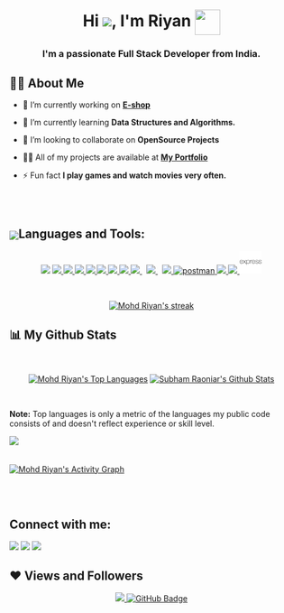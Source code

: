 <!-- <a href="#"><img width="100%" height="auto" src="https://i.imgur.com/iXuL1HG.png" height="175px"/></a> -->

<h1 align="center">Hi <img src="https://raw.githubusercontent.com/MartinHeinz/MartinHeinz/master/wave.gif" width="30px">, I'm Riyan <img src='https://i.giphy.com/media/LOnt6uqjD9OexmQJRB/giphy.webp' align='center' width="45px" height="45px"></h1>
<h3 align="center">I'm a passionate Full Stack Developer from India.</h3>


## 🙋‍♂️ About Me

- 🔭 I’m currently working on **[E-shop](https://github.com/Ri-yan/E-shop)**

- 🌱 I’m currently learning **Data Structures and Algorithms.**

- 👯 I’m looking to collaborate on **OpenSource Projects**

- 👨‍💻 All of my projects are available at **[My Portfolio](https://ri-yan.github.io/My-Profile/)**

<!-- - 📫 How to reach me mohdriyan08011995@gmail.com -->

- ⚡ Fun fact **I play games and watch movies very often.**
<br/>
<br/>

## <img align="center" src="https://media0.giphy.com/media/hs1qpmnmisAscX9FxR/giphy.gif?cid=ecf05e473s2rmlg4yvpgnzrsyfpyqofoptwxqnspuvz80yhb&rid=giphy.gif&ct=s" width="60px">Languages and Tools:

<p align="center"> 
    <a href="https://www.java.com" target="_blank"> <img src="https://img.icons8.com/color/48/000000/java-coffee-cup-logo.png"/></a>
    <a href="https://reactjs.org/" target="_blank"> <img src="https://img.icons8.com/color/48/000000/react-native.png"/> </a>
    <a href="https://www.w3schools.com/CPP/default.asp" target="_blank"> <img src="https://img.icons8.com/color/48/000000/c-plus-plus-logo.png"/> </a> 
    <a href="https://developer.mozilla.org/en-US/docs/Web/JavaScript" target="_blank"> <img src="https://img.icons8.com/color/48/000000/javascript.png"/> </a> 
    <a href="https://www.w3.org/html/" target="_blank"> <img src="https://img.icons8.com/color/48/000000/html-5.png"/> </a> 
    <a href="https://www.w3schools.com/css/" target="_blank"> <img src="https://img.icons8.com/color/48/000000/css3.png"/> </a> 
    <a href="https://getbootstrap.com" target="_blank"> <img src="https://img.icons8.com/color/48/000000/bootstrap.png"/> </a> 
    <a href="https://www.python.org" target="_blank"> <img src="https://img.icons8.com/color/48/000000/python.png"/> </a> 
    <a style="padding-right:8px;" href="https://nodejs.org" target="_blank"> <img src="https://img.icons8.com/color/48/000000/nodejs.png"/> </a> 
    <a style="padding-right:8px;" href="https://www.mysql.com/" target="_blank"> <img src="https://img.icons8.com/fluent/50/000000/mysql-logo.png"/> </a>
    <!-- <a href="https://www.mongodb.com/" target="_blank"> <img src="https://raw.githubusercontent.com/devicons/devicon/master/icons/mongodb/mongodb-original-wordmark.svg" alt="mongodb" width="48" height="48"/> </a>  -->
    <a href="https://www.postgresql.org/" target="_blank"> <img src="https://img.icons8.com/color/48/000000/postgreesql.png"/> </a> 
    <a href="https://postman.com" target="_blank"> <img src="https://www.vectorlogo.zone/logos/getpostman/getpostman-icon.svg" alt="postman" width="45" height="45"/> </a>   
    <a href="https://git-scm.com/" target="_blank"> <img src="https://img.icons8.com/color/48/000000/git.png"/> </a> 
    <!-- <a href="https://www.jenkins.io" target="_blank"> <img src="https://www.vectorlogo.zone/logos/jenkins/jenkins-icon.svg" alt="jenkins" width="48" height="48"/> </a>  -->
    <a href="https://redux.js.org" target="_blank"> <img src="https://img.icons8.com/color/48/000000/redux.png"/> </a>
    <a href="https://expressjs.com" target="_blank"> <img src="https://raw.githubusercontent.com/devicons/devicon/master/icons/express/express-original-wordmark.svg" alt="express" width="40" height="40"/> </a>
</p>

<!-- [![React Badge](https://img.shields.io/badge/-React-61DBFB?style=for-the-badge&labelColor=black&logo=react&logoColor=61DBFB)](#)  [![Javascript Badge](https://img.shields.io/badge/-Javascript-F0DB4F?style=for-the-badge&labelColor=black&logo=javascript&logoColor=F0DB4F)](#) [![Typescript Badge](https://img.shields.io/badge/-Typescript-007acc?style=for-the-badge&labelColor=black&logo=typescript&logoColor=007acc)](#) [![Nodejs Badge](https://img.shields.io/badge/-Nodejs-3C873A?style=for-the-badge&labelColor=black&logo=node.js&logoColor=3C873A)](#) [![GraphQL Badge](https://img.shields.io/badge/-GraphQl-e535ab?style=for-the-badge&labelColor=black&logo=node.js&logoColor=e535ab)](#) -->
<br/>

<p align="center">
<!-- <img src="https://i.giphy.com/media/VdoIFLsMIlwzfKD520/giphy.webp" width="60px"> -->
    <a href="https://github.com/Ri-yan/github-readme-streak-stats">
        <img title="🔥 Get streak stats for your profile at git.io/streak-stats" alt="Mohd Riyan's streak" src="https://github-readme-streak-stats.herokuapp.com/?user=Ri-yan&theme=black-ice&hide_border=true&stroke=0000&background=060A0CD0"/>
    </a>
</p>

## 📊 My Github Stats

  <br/>
  <p align="center">
  <a href="https://github.com/Ri-yan/github-readme-stats"><img alt="Mohd Riyan's Top Languages" src="https://github-readme-stats.vercel.app/api/top-langs/?username=Ri-yan&langs_count=8&count_private=true&layout=compact&theme=react&hide_border=true&bg_color=0D1117" /></a>
  <a  href="https://github.com/Ri-yan/github-readme-stats"><img alt="Subham Raoniar's Github Stats" src="https://github-readme-stats.vercel.app/api?username=Ri-yan&show_icons=true&count_private=true&theme=react&hide_border=true&bg_color=0D1117" /></a>
  <p>
  <br/>

  <b>Note:</b> Top languages is only a metric of the languages my public code consists of and doesn't reflect experience or skill level.

  <img  src="https://i.giphy.com/media/QssGEmpkyEOhBCb7e1/giphy.webp" style="float:center" width="60px">

<br/>
<br/>

<a href="https://github.com/Ri-yan/github-readme-activity-graph"><img alt="Mohd Riyan's Activity Graph" src="https://activity-graph.herokuapp.com/graph?username=Ri-yan&bg_color=0D1117&color=5BCDEC&line=5BCDEC&point=FFFFFF&hide_border=true" /></a>

<br/>
<br/>

## Connect with me:
<p align="left">

<a href = "https://www.linkedin.com/in/mohd-riyan-0330b4225//"><img src="https://img.icons8.com/fluent/48/000000/linkedin.png"/></a>
<a href = "https://twitter.com/mohdriyan08"><img src="https://img.icons8.com/fluent/48/000000/twitter.png"/></a>
<a href = "https://www.instagram.com/mohdriyan01/"><img src="https://img.icons8.com/fluent/48/000000/instagram-new.png"/></a>
<!-- <a href = "https://www.youtube.com/channel/UC-NXT1lYAOPa3lrgWXqvuHA"><img src="https://img.icons8.com/color/48/000000/youtube-play.png"/></a> -->

</p>

## ❤ Views and Followers
<p align="center">
<a href="https://github.com/Meghna-DAS/github-profile-views-counter">
    <img src="https://komarev.com/ghpvc/?username=Ri-yan">
</a>
<a href="https://github.com/Ri-yan?tab=followers"><img src="https://img.shields.io/github/followers/Ri-yan?label=Followers&style=social" alt="GitHub Badge"></a>
</p>